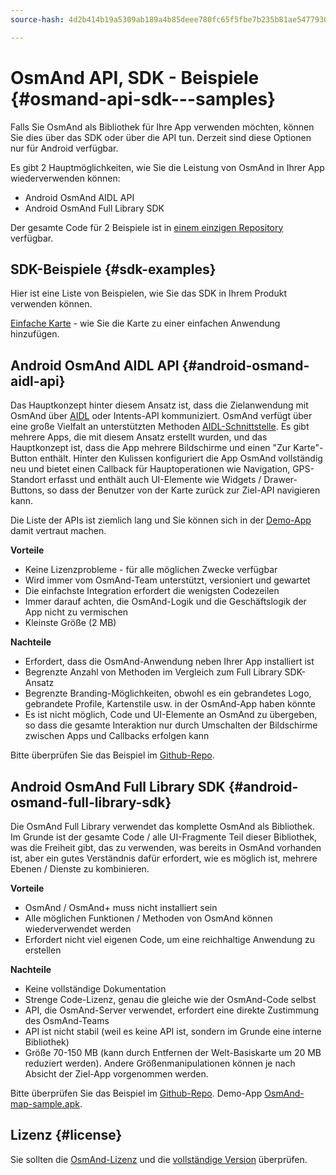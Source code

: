 ```yaml
---
source-hash: 4d2b414b19a5309ab189a4b85deee780fc65f5fbe7b235b81ae54779300d0e0a

---
```

# OsmAnd API, SDK - Beispiele {#osmand-api-sdk---samples}
Falls Sie OsmAnd als Bibliothek für Ihre App verwenden möchten, können Sie dies über das SDK oder über die API tun. Derzeit sind diese Optionen nur für Android verfügbar.

Es gibt 2 Hauptmöglichkeiten, wie Sie die Leistung von OsmAnd in Ihrer App wiederverwenden können:
- Android OsmAnd AIDL API
- Android OsmAnd Full Library SDK

Der gesamte Code für 2 Beispiele ist in [einem einzigen Repository](https://github.com/osmandapp/osmand-api-demo) verfügbar.

## SDK-Beispiele {#sdk-examples}

Hier ist eine Liste von Beispielen, wie Sie das SDK in Ihrem Produkt verwenden können.

[Einfache Karte](./add_mapview.md) - wie Sie die Karte zu einer einfachen Anwendung hinzufügen.

## Android OsmAnd AIDL API {#android-osmand-aidl-api}
Das Hauptkonzept hinter diesem Ansatz ist, dass die Zielanwendung mit OsmAnd über [AIDL](https://developer.android.com/guide/components/aidl) oder Intents-API kommuniziert. OsmAnd verfügt über eine große Vielfalt an unterstützten Methoden [AIDL-Schnittstelle](https://github.com/osmandapp/OsmAnd/blob/master/OsmAnd/src/net/osmand/aidl/IOsmAndAidlInterface.aidl). Es gibt mehrere Apps, die mit diesem Ansatz erstellt wurden, und das Hauptkonzept ist, dass die App mehrere Bildschirme und einen "Zur Karte"-Button enthält. Hinter den Kulissen konfiguriert die App OsmAnd vollständig neu und bietet einen Callback für Hauptoperationen wie Navigation, GPS-Standort erfasst und enthält auch UI-Elemente wie Widgets / Drawer-Buttons, so dass der Benutzer von der Karte zurück zur Ziel-API navigieren kann.

Die Liste der APIs ist ziemlich lang und Sie können sich in der [Demo-App](https://download.osmand.net/latest-night-build/OsmAnd-api-sample.apk) damit vertraut machen.

**Vorteile**
- Keine Lizenzprobleme - für alle möglichen Zwecke verfügbar
- Wird immer vom OsmAnd-Team unterstützt, versioniert und gewartet
- Die einfachste Integration erfordert die wenigsten Codezeilen
- Immer darauf achten, die OsmAnd-Logik und die Geschäftslogik der App nicht zu vermischen
- Kleinste Größe (2 MB)

**Nachteile**
- Erfordert, dass die OsmAnd-Anwendung neben Ihrer App installiert ist
- Begrenzte Anzahl von Methoden im Vergleich zum Full Library SDK-Ansatz
- Begrenzte Branding-Möglichkeiten, obwohl es ein gebrandetes Logo, gebrandete Profile, Kartenstile usw. in der OsmAnd-App haben könnte
- Es ist nicht möglich, Code und UI-Elemente an OsmAnd zu übergeben, so dass die gesamte Interaktion nur durch Umschalten der Bildschirme zwischen Apps und Callbacks erfolgen kann

Bitte überprüfen Sie das Beispiel im [Github-Repo](https://github.com/osmandapp/osmand-api-demo/tree/master/OsmAnd-api-sample).

## Android OsmAnd Full Library SDK {#android-osmand-full-library-sdk}
Die OsmAnd Full Library verwendet das komplette OsmAnd als Bibliothek. Im Grunde ist der gesamte Code / alle UI-Fragmente Teil dieser Bibliothek, was die Freiheit gibt, das zu verwenden, was bereits in OsmAnd vorhanden ist, aber ein gutes Verständnis dafür erfordert, wie es möglich ist, mehrere Ebenen / Dienste zu kombinieren.

**Vorteile**
- OsmAnd / OsmAnd+ muss nicht installiert sein
- Alle möglichen Funktionen / Methoden von OsmAnd können wiederverwendet werden
- Erfordert nicht viel eigenen Code, um eine reichhaltige Anwendung zu erstellen

**Nachteile**
- Keine vollständige Dokumentation
- Strenge Code-Lizenz, genau die gleiche wie der OsmAnd-Code selbst
- API, die OsmAnd-Server verwendet, erfordert eine direkte Zustimmung des OsmAnd-Teams
- API ist nicht stabil (weil es keine API ist, sondern im Grunde eine interne Bibliothek)
- Größe 70-150 MB (kann durch Entfernen der Welt-Basiskarte um 20 MB reduziert werden). Andere Größenmanipulationen können je nach Absicht der Ziel-App vorgenommen werden.

Bitte überprüfen Sie das Beispiel im [Github-Repo](https://github.com/osmandapp/osmand-api-demo/tree/master/OsmAnd-map-sample).
Demo-App [OsmAnd-map-sample.apk](https://download.osmand.net/latest-night-build/OsmAnd-map-sample.apk).

## Lizenz {#license}
Sie sollten die [OsmAnd-Lizenz](https://osmand.net/help-online/license) und die [vollständige Version](https://github.com/osmandapp/OsmAnd/blob/master/LICENSE) überprüfen.